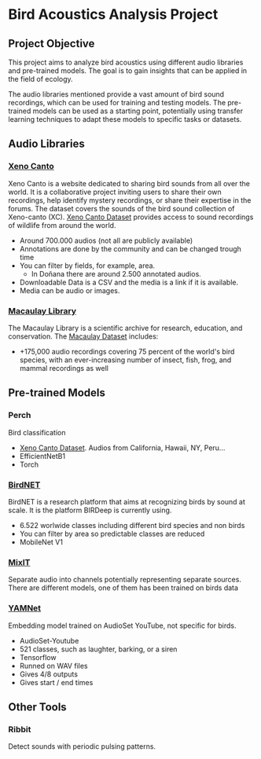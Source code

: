 # Bird Acoustics Analysis Project

## Project Objective
This project aims to analyze bird acoustics using different audio libraries and pre-trained models. The goal is to gain insights that can be applied in the field of ecology.

The audio libraries mentioned provide a vast amount of bird sound recordings, which can be used for training and testing models. The pre-trained models can be used as a starting point, potentially using transfer learning techniques to adapt these models to specific tasks or datasets.

## Audio Libraries

### [Xeno Canto](https://xeno-canto.org/)
Xeno Canto is a website dedicated to sharing bird sounds from all over the world. It is a collaborative project inviting users to share their own recordings, help identify mystery recordings, or share their expertise in the forums. The dataset covers the sounds of the bird sound collection of Xeno-canto (XC). [Xeno Canto Dataset](https://www.gbif.org/dataset/b1047888-ae52-4179-9dd5-5448ea342a24) provides access to sound recordings of wildlife from around the world.
- Around 700.000 audios (not all are publicly available)
- Annotations are done by the community and can be changed trough time
- You can filter by fields, for example, area.
    - In Doñana there are around 2.500 annotated audios.
- Downloadable Data is a CSV and the media is a link if it is available.
- Media can be audio or images.

### [Macaulay Library](https://macaulaylibrary.org/)
The Macaulay Library is a scientific archive for research, education, and conservation. The [Macaulay Dataset](https://www.gbif.org/dataset/7f6dd0f7-9ed4-49c0-bb71-b2a9c7fed9f1) includes:
- +175,000 audio recordings covering 75 percent of the world's bird species, with an ever-increasing number of insect, fish, frog, and mammal recordings as well

## Pre-trained Models

### Perch
Bird classification
 - [Xeno Canto Dataset](https://www.gbif.org/dataset/b1047888-ae52-4179-9dd5-5448ea342a24). Audios from California, Hawaii, NY, Peru...
 - EfficientNetB1
 - Torch

### [BirdNET](https://birdnet.cornell.edu/)
BirdNET is a research platform that aims at recognizing birds by sound at scale. It is the platform BIRDeep is currently using.
- 6.522 worlwide classes including different bird species and non birds
- You can filter by area so predictable classes are reduced
- MobileNet V1

### [MixIT](https://github.com/google-research/sound-separation/blob/master/models/bird_mixit/README.md)
Separate audio into channels potentially representing separate sources. There are different models, one of them has been trained on birds data

### [YAMNet](https://www.kaggle.com/models/google/yamnet/frameworks/tensorFlow2/variations/yamnet/versions/1?tfhub-redirect=true)
Embedding model trained on AudioSet YouTube, not specific for birds.
- AudioSet-Youtube
- 521 classes, such as laughter, barking, or a siren
- Tensorflow
- Runned on WAV files
- Gives 4/8 outputs
- Gives start / end times

## Other Tools

### Ribbit
Detect sounds with periodic pulsing patterns.



